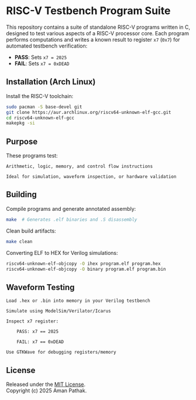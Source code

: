 # RISC-V Testbench Program Suite

This repository contains a suite of standalone RISC-V programs written in C, designed to test various aspects of a RISC-V processor core. Each program performs computations and writes a known result to register `x7` (`0x7`) for automated testbench verification:
- **PASS**: Sets `x7 = 2025`
- **FAIL**: Sets `x7 = 0xDEAD`


## Installation (Arch Linux)

Install the RISC-V toolchain:
```bash
sudo pacman -S base-devel git
git clone https://aur.archlinux.org/riscv64-unknown-elf-gcc.git
cd riscv64-unknown-elf-gcc
makepkg -si
```

## Purpose

These programs test:

    Arithmetic, logic, memory, and control flow instructions

    Ideal for simulation, waveform inspection, or hardware validation

## Building

Compile programs and generate annotated assembly:

```bash
make  # Generates .elf binaries and .S disassembly
```
Clean build artifacts:

```bash
make clean
```
Converting ELF to HEX for Verilog simulations:

```bash
riscv64-unknown-elf-objcopy -O ihex program.elf program.hex
riscv64-unknown-elf-objcopy -O binary program.elf program.bin
```

## Waveform Testing

```
Load .hex or .bin into memory in your Verilog testbench

Simulate using ModelSim/Verilator/Icarus

Inspect x7 register:

    PASS: x7 == 2025

    FAIL: x7 == 0xDEAD

Use GTKWave for debugging registers/memory
```
## License

Released under the [MIT License](LICENSE).  
Copyright (c) 2025 Aman Pathak.